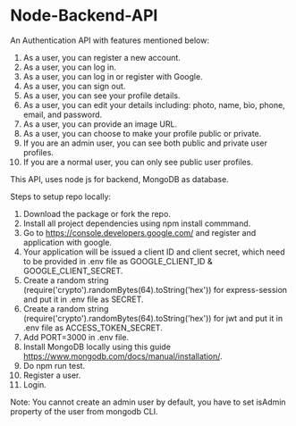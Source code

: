 # Node-Backend-API

An Authentication API with features mentioned below:

1. As a user, you can register a new account.
2. As a user, you can log in.
3. As a user, you can log in or register with Google.
4. As a user, you can sign out.
5. As a user, you can see your profile details.
6. As a user, you can edit your details including: photo, name, bio, phone, email, and password.
7. As a user, you can provide an image URL.
8. As a user, you can choose to make your profile public or private.
9. If you are an admin user, you can see both public and private user profiles.
10. If you are a normal user, you can only see public user profiles.

This API, uses node js for backend, MongoDB as database.

Steps to setup repo locally:

1. Download the package or fork the repo.
2. Install all project  dependencies using npm install commmand.
3. Go to <https://console.developers.google.com/> and register and application with google.
4. Your application will be issued a client ID and client secret, which need to be provided in .env file as GOOGLE_CLIENT_ID & GOOGLE_CLIENT_SECRET.
5. Create a random string (require('crypto').randomBytes(64).toString('hex')) for express-session and put it in .env file as SECRET.
6. Create a random string (require('crypto').randomBytes(64).toString('hex')) for jwt and put it in .env file as ACCESS_TOKEN_SECRET.
7. Add PORT=3000 in .env file.
8. Install MongoDB locally using this guide <https://www.mongodb.com/docs/manual/installation/>.
9. Do npm run test.
10. Register a user.
11. Login.

Note:
You cannot create an admin user by default, you have to set isAdmin property of the user from mongodb CLI.